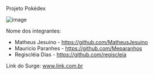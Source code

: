 Projeto Pokédex

![image](https://user-images.githubusercontent.com/98991478/167326955-18d6b43e-6016-43d8-8350-c90d68adb40c.png)

Nome dos integrantes: 
- Matheus Jesuino - https://github.com/MatheusJesuino
- Mauricio Paranhes - https://github.com/Meparanhos
- Regiscléia Dias - https://github.com/regiscleia

Link do Surge: www.link.com.br


